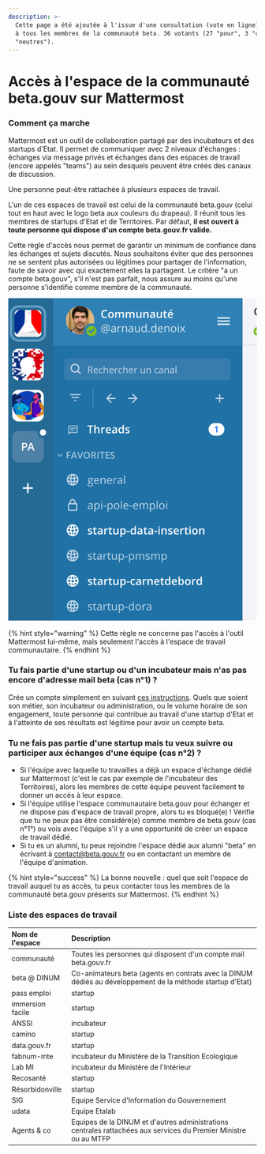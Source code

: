 ```yaml
---
description: >-
  Cette page a été ajoutée à l'issue d'une consultation (vote en ligne) ouverte
  à tous les membres de la communauté beta. 36 votants (27 "pour", 3 "contre", 6
  "neutres").
---
```


# Accès à l'espace de la communauté beta.gouv sur Mattermost

### Comment ça marche 

Mattermost est un outil de collaboration partagé par des incubateurs et des startups d'Etat. Il permet de communiquer avec 2 niveaux d'échanges : échanges via message privés et échanges dans des espaces de travail \(encore appelés "teams"\) au sein desquels peuvent être créés des canaux de discussion. 

Une personne peut-être rattachée à plusieurs espaces de travail.

L'un de ces espaces de travail est celui de la communauté beta.gouv \(celui tout en haut avec le logo beta aux couleurs du drapeau\). Il réunit tous les membres de startups d'Etat et de Territoires. Par défaut, **il est ouvert à toute personne qui dispose d'un compte beta.gouv.fr valide.**

Cette règle d'accès nous permet de garantir un minimum de confiance dans les échanges et sujets discutés. Nous souhaitons éviter que des personnes ne se sentent plus autorisées ou légitimes pour partager de l'information, faute de savoir avec qui exactement elles la partagent. Le critère "a un compte beta.gouv", s'il n'est pas parfait, nous assure au moins qu'une personne s'identifie comme membre de la communauté.

![Illustration de l&apos;affichage des espaces de travail dans le panneau &#xE0; gauche](../../../.gitbook/assets/capture-de-cran-2021-07-05-a-11.48.09.png)

{% hint style="warning" %}
Cette règle ne concerne pas l'accès à l'outil Mattermost lui-même, mais seulement l'accès à l'espace de travail communautaire.
{% endhint %}

### Tu fais partie d'une startup ou d'un incubateur mais n'as pas encore d'adresse mail beta \(cas n°1\) ?

Crée un compte simplement en suivant [ces instructions](https://doc.incubateur.net/communaute/travailler-a-beta-gouv/bienvenue). Quels que soient son métier, son incubateur ou administration, ou le volume horaire de son engagement, toute personne qui contribue au travail d'une startup d'Etat et à l'atteinte de ses résultats est légitime pour avoir un compte beta.

### Tu ne fais pas partie d'une startup mais tu veux suivre ou participer aux échanges d'une équipe \(cas n°2\) ?

* Si l'équipe avec laquelle tu travailles a déjà un espace d'échange dédié sur Mattermost \(c'est le cas par exemple  de l'incubateur des Territoires\), alors les membres de cette équipe peuvent facilement te donner un accès à leur espace.  
* Si l'équipe utilise l'espace communautaire beta.gouv pour échanger et ne dispose pas d'espace de travail propre, alors tu es bloqué\(e\) ! Vérifie que tu ne peux pas être considéré\(e\) comme membre de beta.gouv \(cas n°1°\) ou vois avec l'équipe s'il y a une opportunité de créer un espace de travail dédié.  
* Si tu es un alumni, tu peux rejoindre l'espace dédié aux alumni "beta" en écrivant à contact@beta.gouv.fr ou en contactant un membre de l'équipe d'animation. 

{% hint style="success" %}
La bonne nouvelle : quel que soit l'espace de travail auquel tu as accès, tu peux contacter tous les membres de la communauté beta.gouv présents sur Mattermost.
{% endhint %}

### Liste des espaces de travail

| Nom de l'espace | Description |
| :--- | :--- |
| communauté | Toutes les personnes qui disposent d'un compte mail beta.gouv.fr |
| beta @ DINUM | Co-animateurs beta \(agents en contrats avec la DINUM dédiés au développement de la méthode startup d'Etat\) |
| pass emploi | startup |
| immersion facile | startup |
| ANSSI | incubateur |
| camino | startup |
| data.gouv.fr | startup |
| fabnum-mte | incubateur du Ministère de la Transition Ecologique |
| Lab MI | incubateur du Ministère de l'Intérieur |
| Recosanté | startup |
| Résorbidonville | startup |
| SIG | Equipe Service d'Information du Gouvernement |
| udata | Equipe Etalab |
| Agents & co | Equipes de la DINUM et d'autres administrations centrales rattachées aux services du Premier Ministre ou au MTFP |



